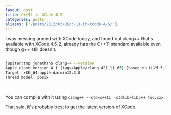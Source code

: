 ```yaml
---
layout: post
title: C++11 in XCode 4.5
categories: posts
aliases: ['/posts/2013/03/26/c-11-in-xcode-4-5/']
---
```


I was messing around with XCode today, and found out clang++ that's available with XCode 4.5.2, already has the C++11 standard available even though g++ still doesn't.

~~~ bash

jupiter:tmp jonathan$ clang++ --version
Apple clang version 4.1 (tags/Apple/clang-421.11.66) (based on LLVM 3.1svn)
Target: x86_64-apple-darwin12.3.0
Thread model: posix

~~~

<br>

You can compile with it using `clang++ --std=c++11 -stdlib=libc++ foo.cxx`.

That said, it's probably best to get the latest version of XCode.
